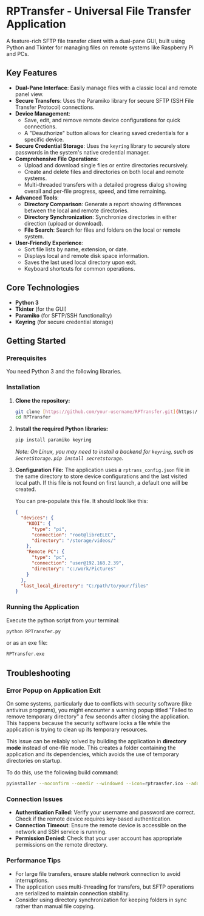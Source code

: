 # RPTransfer - Universal File Transfer Application

A feature-rich SFTP file transfer client with a dual-pane GUI, built using Python and Tkinter for managing files on remote systems like Raspberry Pi and PCs.

## Key Features

* **Dual-Pane Interface**: Easily manage files with a classic local and remote panel view.
* **Secure Transfers**: Uses the Paramiko library for secure SFTP (SSH File Transfer Protocol) connections.
* **Device Management**:
    * Save, edit, and remove remote device configurations for quick connections.
    * A "Deauthorize" button allows for clearing saved credentials for a specific device.
* **Secure Credential Storage**: Uses the `keyring` library to securely store passwords in the system's native credential manager.
* **Comprehensive File Operations**:
    * Upload and download single files or entire directories recursively.
    * Create and delete files and directories on both local and remote systems.
    * Multi-threaded transfers with a detailed progress dialog showing overall and per-file progress, speed, and time remaining.
* **Advanced Tools**:
    * **Directory Comparison**: Generate a report showing differences between the local and remote directories.
    * **Directory Synchronization**: Synchronize directories in either direction (upload or download).
    * **File Search**: Search for files and folders on the local or remote system.
* **User-Friendly Experience**:
    * Sort file lists by name, extension, or date.
    * Displays local and remote disk space information.
    * Saves the last used local directory upon exit.
    * Keyboard shortcuts for common operations.

## Core Technologies

* **Python 3**
* **Tkinter** (for the GUI)
* **Paramiko** (for SFTP/SSH functionality)
* **Keyring** (for secure credential storage)

## Getting Started

### Prerequisites

You need Python 3 and the following libraries.

### Installation

1.  **Clone the repository:**
    ```bash
    git clone [https://github.com/your-username/RPTransfer.git](https://github.com/your-username/RPTransfer.git)
    cd RPTransfer
    ```

2.  **Install the required Python libraries:**
    ```bash
    pip install paramiko keyring
    ```
    *Note: On Linux, you may need to install a backend for `keyring`, such as `SecretStorage`. `pip install secretstorage`.*

3.  **Configuration File:**
    The application uses a `rptrans_config.json` file in the same directory to store device configurations and the last visited local path. If this file is not found on first launch, a default one will be created.

    You can pre-populate this file. It should look like this:
    ```json
    {
      "devices": {
        "KODI": {
          "type": "pi",
          "connection": "root@libreELEC",
          "directory": "/storage/videos/"
        },
        "Remote PC": {
          "type": "pc",
          "connection": "user@192.168.2.39",
          "directory": "c:/work/Pictures"
        }
      },
      "last_local_directory": "C:/path/to/your/files"
    }
    ```

### Running the Application

Execute the python script from your terminal:
```bash
python RPTransfer.py
```
or as an exe file:
```bash
RPTransfer.exe
```

## Troubleshooting

### Error Popup on Application Exit

On some systems, particularly due to conflicts with security software (like antivirus programs), you might encounter a warning popup titled "Failed to remove temporary directory" a few seconds after closing the application. This happens because the security software locks a file while the application is trying to clean up its temporary resources.

This issue can be reliably solved by building the application in **directory mode** instead of one-file mode. This creates a folder containing the application and its dependencies, which avoids the use of temporary directories on startup.

To do this, use the following build command:
```sh
pyinstaller --noconfirm --onedir --windowed --icon=rptransfer.ico --add-data "rptransfer.ico;." RPTransfer.py
```

### Connection Issues

* **Authentication Failed**: Verify your username and password are correct. Check if the remote device requires key-based authentication.
* **Connection Timeout**: Ensure the remote device is accessible on the network and SSH service is running.
* **Permission Denied**: Check that your user account has appropriate permissions on the remote directory.

### Performance Tips

* For large file transfers, ensure stable network connection to avoid interruptions.
* The application uses multi-threading for transfers, but SFTP operations are serialized to maintain connection stability.
* Consider using directory synchronization for keeping folders in sync rather than manual file copying.